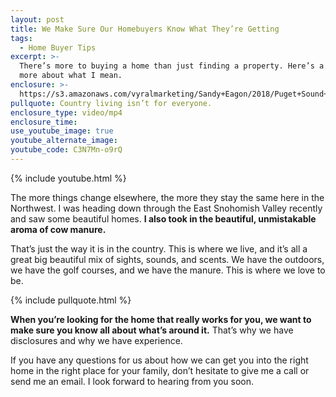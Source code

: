 ```yaml
---
layout: post
title: We Make Sure Our Homebuyers Know What They’re Getting
tags:
  - Home Buyer Tips
excerpt: >-
  There’s more to buying a home than just finding a property. Here’s a little
  more about what I mean.
enclosure: >-
  https://s3.amazonaws.com/vyralmarketing/Sandy+Eagon/2018/Puget+Sound+Real+Estate+Agent-+Country+Life.mp4
pullquote: Country living isn’t for everyone.
enclosure_type: video/mp4
enclosure_time:
use_youtube_image: true
youtube_alternate_image:
youtube_code: C3N7Mn-o9rQ
---
```


{% include youtube.html %}

The more things change elsewhere, the more they stay the same here in the Northwest. I was heading down through the East Snohomish Valley recently and saw some beautiful homes. **I also took in the beautiful, unmistakable aroma of cow manure.**

That’s just the way it is in the country. This is where we live, and it’s all a great big beautiful mix of sights, sounds, and scents. We have the outdoors, we have the golf courses, and we have the manure. This is where we love to be.

{% include pullquote.html %}

**When you’re looking for the home that really works for you, we want to make sure you know all about what’s around it.** That’s why we have disclosures and why we have experience.&nbsp;

If you have any questions for us about how we can get you into the right home in the right place for your family, don’t hesitate to give me a call or send me an email. I look forward to hearing from you soon.